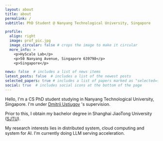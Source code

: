 ```yaml
---
layout: about
title: about
permalink: /
subtitle: PhD Student @ Nanyang Technological University, Singapore

profile:
  align: right
  image: prof_pic.jpg
  image_circular: false # crops the image to make it circular
  more_info: >
    <p>HyScale Lab</p>
    <p>50 Nanyang Avenue, Singapore 639798</p>
    <p>Singapore</p>

news: false  # includes a list of news items
latest_posts: false  # includes a list of the newest posts
selected_papers: true # includes a list of papers marked as "selected={true}"
social: true  # includes social icons at the bottom of the page
---
```


Hello, I'm a CS PhD student studying in Nanyang Technological University, Singapore. I'm under [Dmitrii Ustiugov](https://ustiugov.github.io/) 's supervision.

Prior to this, I obtain my bachelor degree in Shanghai JiaoTong University ([SJTU](https://www.sjtu.edu.cn/)).

My research interests lies in distributed system, cloud computing and system for AI. I'm currently doing LLM serving acceleration.